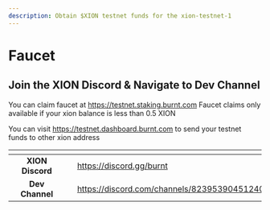 ```yaml
---
description: Obtain $XION testnet funds for the xion-testnet-1
---
```


# Faucet

## Join the XION Discord & Navigate to Dev Channel

You can claim faucet at https://testnet.staking.burnt.com Faucet claims only available if your xion balance is less than 0.5 XION

You can visit https://testnet.dashboard.burnt.com to send your testnet funds to other xion address

<table data-view="cards"><thead><tr><th></th><th align="center"></th><th></th><th data-hidden data-card-cover data-type="files"></th><th data-hidden data-card-target data-type="content-ref"></th></tr></thead><tbody><tr><td></td><td align="center"><strong>XION Discord</strong></td><td></td><td></td><td><a href="https://discord.gg/burnt">https://discord.gg/burnt</a></td></tr><tr><td></td><td align="center"><strong>Dev Channel</strong></td><td></td><td></td><td><a href="https://discord.com/channels/823953904512401469/1194547070825144440">https://discord.com/channels/823953904512401469/1194547070825144440</a></td></tr></tbody></table>



